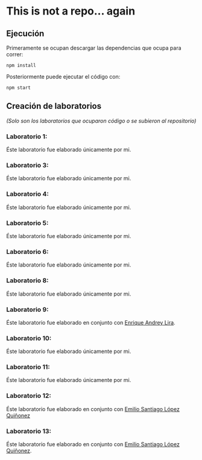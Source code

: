 # This is not a repo... again

## Ejecución

Primeramente se ocupan descargar las dependencias que ocupa para correr:

```
npm install
```

Posteriormente puede ejecutar el código con:

```
npm start
```

## Creación de laboratorios
*(Solo son los laboratorios que ocuparon código o se subieron al repositorio)*

### Laboratorio 1:
Éste laboratorio fue elaborado únicamente por mi.

### Laboratorio 3:
Éste laboratorio fue elaborado únicamente por mi.

### Laboratorio 4:
Éste laboratorio fue elaborado únicamente por mi.

### Laboratorio 5:
Éste laboratorio fue elaborado únicamente por mi.

### Laboratorio 6:
Éste laboratorio fue elaborado únicamente por mi.

### Laboratorio 8:
Éste laboratorio fue elaborado únicamente por mi.

### Laboratorio 9:
Éste laboratorio fue elaborado en conjunto con [Enrique Andrey Lira](https://github.com/Andreylira08/laboratorios/commit/fd996531620ea3da9e1ed805cb342c8ac2775090).

### Laboratorio 10:
Éste laboratorio fue elaborado únicamente por mi.

### Laboratorio 11:
Éste laboratorio fue elaborado únicamente por mi.

### Laboratorio 12:
Éste laboratorio fue elaborado en conjunto con [Emilio Santiago López Quiñonez](https://github.com/EdCanCe/This-is-not-a-repo...again/commit/d9347787c15f7913f8a301cf2d317e8bf974a203)

### Laboratorio 13:
Éste laboratorio fue elaborado en conjunto con [Emilio Santiago López Quiñonez](https://github.com/EdCanCe/This-is-not-a-repo...again/commit/7d491591becb51f393aaedad998e3adc05c62171).